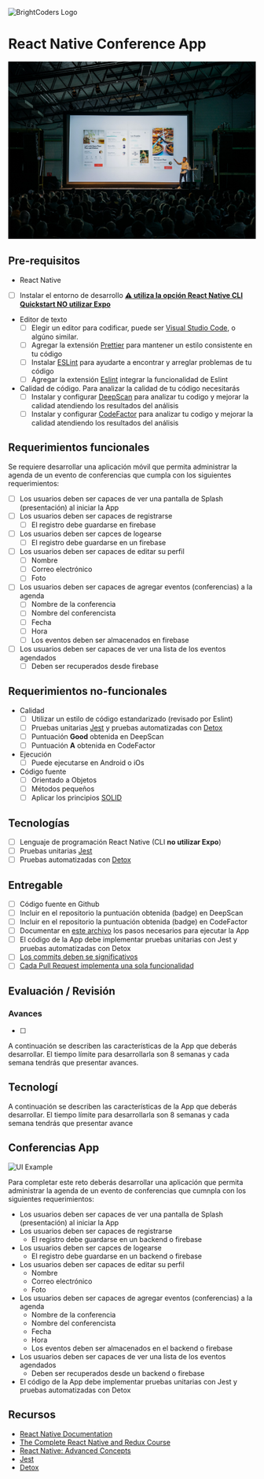 ![BrightCoders Logo](imgs/logo-bc.png)

# React Native Conference App

![Cover](imgs/cover.jpg)

## Pre-requisitos
-  React Native
  - [ ] Instalar el entorno de desarrollo [**:warning: utiliza la opción React Native CLI Quickstart NO utilizar Expo**](https://reactnative.dev/docs/environment-setup)
- Editor de texto
  - [ ] Elegir un editor para codificar, puede ser [Visual Studio Code](https://code.visualstudio.com/), o algúno similar.
  - [ ] Agregar la extensión [Prettier](https://marketplace.visualstudio.com/items?itemName=esbenp.prettier-vscode) para mantener un estilo consistente en tu código
  - [ ] Instalar [ESLint](https://eslint.org/) para ayudarte a encontrar y arreglar problemas de tu código
  - [ ] Agregar la extensión [Eslint](https://marketplace.visualstudio.com/items?itemName=dbaeumer.vscode-eslint) integrar la funcionalidad de Eslint
- Calidad de código. Para analizar la calidad de tu código necesitarás
  - [ ] Instalar y configurar [DeepScan](https://deepscan.io/) para analizar tu codigo y mejorar la calidad atendiendo los resultados del análisis
  - [ ] Instalar y configurar [CodeFactor](https://www.codefactor.io/) para analizar tu codigo y mejorar la calidad atendiendo los resultados del análisis

## Requerimientos funcionales

Se requiere desarrollar una aplicación móvil que permita administrar la agenda de un evento de conferencias que cumpla con los siguientes requerimientos:

- [ ] Los usuarios deben ser capaces de ver una pantalla de Splash (presentación) al iniciar la App
- [ ] Los usuarios deben ser capaces de registrarse
  - [ ] El registro debe guardarse en firebase
- [ ] Los usuarios deben ser capces de logearse
  - [ ] El registro debe guardarse en un firebase
- [ ] Los usuarios deben ser capaces de editar su perfil
  - [ ] Nombre
  - [ ] Correo electrónico
  - [ ] Foto
- [ ] Los usuarios deben ser capaces de agregar eventos (conferencias) a la agenda
  - [ ] Nombre de la conferencia
  - [ ] Nombre del conferencista
  - [ ] Fecha
  - [ ] Hora
  - [ ] Los eventos deben ser almacenados en firebase
- [ ] Los usuarios deben ser capaces de ver una lista de los eventos agendados
  - [ ] Deben ser recuperados desde firebase
  
## Requerimientos no-funcionales
- Calidad
  - [ ] Utilizar un estilo de código estandarizado (revisado por Eslint)
  - [ ] Pruebas unitarias [Jest](https://jestjs.io/) y pruebas automatizadas con [Detox](https://github.com/wix/Detox)
  - [ ] Puntuación **Good** obtenida en DeepScan
  - [ ] Puntuación **A** obtenida en CodeFactor
- Ejecución 
  - [ ] Puede ejecutarse en Android o iOs
- Código fuente
  - [ ] Orientado a Objetos
  - [ ] Métodos pequeños
  - [ ] Aplicar los principios [SOLID](https://blog.usejournal.com/how-to-apply-solid-principles-in-react-applications-6c964091a982)

## Tecnologías
- [ ] Lenguaje de programación React Native (CLI **no utilizar Expo**)
- [ ] Pruebas unitarias [Jest](https://jestjs.io/) 
- [ ] Pruebas automatizadas con [Detox](https://github.com/wix/Detox)

## Entregable
- [ ] Código fuente en Github
- [ ] Incluir en el repositorio la puntuación obtenida (badge) en DeepScan
- [ ] Incluir en el repositorio la puntuación obtenida (badge) en CodeFactor
- [ ] Documentar en [este archivo](setup/README.md) los pasos necesarios para ejecutar la App
- [ ] El código de la App debe implementar pruebas unitarias con Jest y pruebas automatizadas con Detox
- [ ] [Los commits deben se significativos](https://medium.com/better-programming/you-need-meaningful-commit-messages-d869e44e98d4)
- [ ] [Cada Pull Request implementa una sola funcionalidad](https://github.com/bright-coders/commons/tree/master/topics/pull-request)

## Evaluación / Revisión

### Avances
- [ ] 
A continuación se describen las características de la App que deberás desarrollar. El tiempo límite para desarrollarla son 8 semanas y cada semana tendrás que presentar avances.

## Tecnologí
A continuación se describen las características de la App que deberás desarrollar. El tiempo límite para desarrollarla son 8 semanas y cada semana tendrás que presentar avance

## Conferencias App
![UI Example](imgs/conference-ui.png)

Para completar este reto deberás desarrollar una aplicación que permita administrar la agenda de un evento de conferencias que cumnpla con los siguientes requerimientos:

- Los usuarios deben ser capaces de ver una pantalla de Splash (presentación) al iniciar la App
- Los usuarios deben ser capaces de registrarse
  - El registro debe guardarse en un backend o firebase
- Los usuarios deben ser capces de logearse
  - El registro debe guardarse en un backend o firebase
- Los usuarios deben ser capaces de editar su perfil
  - Nombre
  - Correo electrónico
  - Foto
- Los usuarios deben ser capaces de agregar eventos (conferencias) a la agenda
  - Nombre de la conferencia
  - Nombre del conferencista
  - Fecha
  - Hora
  - Los eventos deben ser almacenados en el backend o firebase
- Los usuarios deben ser capaces de ver una lista de los eventos agendados
  - Deben ser recuperados desde un backend o firebase
-   El código de la App debe implementar pruebas unitarias con Jest y pruebas automatizadas con Detox

## Recursos
- [React Native Documentation](https://reactnative.dev/)
- [The Complete React Native and Redux Course](https://www.udemy.com/course/the-complete-react-native-and-redux-course/)
- [React Native: Advanced Concepts](https://www.udemy.com/course/react-native-advanced/)
- [Jest](https://jestjs.io/)
- [Detox](https://github.com/wix/Detox)
